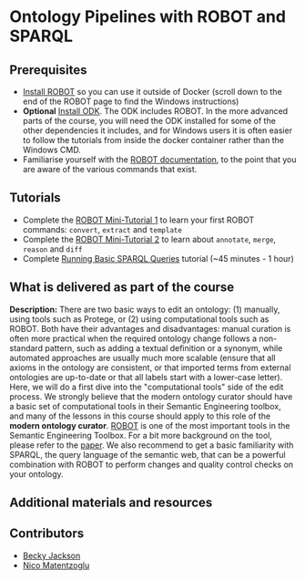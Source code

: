 # Ontology Pipelines with ROBOT and SPARQL

## Prerequisites
- [Install ROBOT](http://robot.obolibrary.org) so you can use it outside of Docker (scroll down to the end of the ROBOT page to find the Windows instructions)
- **Optional** [Install ODK](../howto/odk_setup.md). The ODK includes ROBOT. In the more advanced parts of the course, you will need the ODK installed for some of the other dependencies it includes, and for Windows users it is often easier to follow the tutorials from inside the docker container rather than the Windows CMD.
- Familiarise yourself with the [ROBOT documentation](http://robot.obolibrary.org), to the point that you are aware of the various commands that exist.

## Tutorials
- Complete the [ROBOT Mini-Tutorial 1](../tutorial/robot_tutorial_1.md) to learn your first ROBOT commands: `convert`, `extract` and `template`
- Complete the [ROBOT Mini-Tutorial 2](../tutorial/robot_tutorial_2.md) to learn about `annotate`, `merge`, `reason` and `diff`
- Complete [Running Basic SPARQL Queries](https://medium.com/virtuoso-blog/dbpedia-basic-queries-bc1ac172cc09) tutorial (~45 minutes - 1 hour)

## What is delivered as part of the course

**Description:**  There are two basic ways to edit an ontology: (1) manually, using tools such as Protege, or (2) using computational tools such as ROBOT. Both have their advantages and disadvantages: manual curation is often more practical when the required ontology change follows a non-standard pattern, such as adding a textual definition or a synonym, while automated approaches are usually much more scalable (ensure that all axioms in the ontology are consistent, or that imported terms from external ontologies are up-to-date or that all labels start with a lower-case letter). Here, we will do a first dive into the "computational tools" side of the edit process. We strongly believe that the modern ontology curator should have a basic set of computational tools in their Semantic Engineering toolbox, and many of the lessons in this course should apply to this role of the **modern ontology curator**. [ROBOT](http://robot.obolibrary.org/remove) is one of the most important tools in the Semantic Engineering Toolbox. For a bit more background on the tool, please refer to the [paper](https://bmcbioinformatics.biomedcentral.com/articles/10.1186/s12859-019-3002-3). We also recommend to get a basic familiarity with SPARQL, the query language of the semantic web, that can be a powerful combination with ROBOT to perform changes and quality control checks on your ontology.

<!--
We will continue to combine our previous work into workflows for daily ontology development in OBO. First, we will learn a few more ROBOT commands to help us edit and release ontologies: [`merge`](http://robot.obolibrary.org/merge), [`reason`](http://robot.obolibrary.org/reason), and [`annotate`](http://robot.obolibrary.org/annotate). Then, we will get an introduction to [GNU Make](https://www.gnu.org/software/make/) and see how Makefiles are used for creating ontology releases. Finally, we will learn how to use the [Ontology Development Kit](https://github.com/INCATools/ontology-development-kit) (ODK) to start a new ontology and see how ROBOT and Makefiles are combined.

By the end of this unit, you should be able to:
- Find terms from other ontologies to reuse in your ontology
- Extract those terms from the external ontology using ROBOT and import them into your ontology
- Identify ontology design patterns for the logical definitions in your ontology
- Create ROBOT templates using the ontology design patterns and use them to add to your ontology
-->



## Additional materials and resources

## Contributors
- [Becky Jackson](https://orcid.org/0000-0003-4871-5569)
- [Nico Matentzoglu](https://orcid.org/0000-0002-7356-1779)
